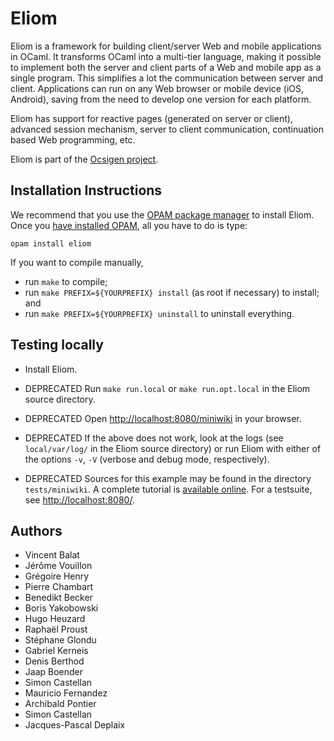 # Eliom

Eliom is a framework for building client/server Web and mobile
applications in OCaml.
It transforms OCaml into a multi-tier language, making it possible to
implement both the server and client parts of a Web and mobile app
as a single program.
This simplifies a lot the communication between server and client.
Applications can run on any Web browser or mobile device (iOS,
Android), saving from the need to develop one version for each
platform.

Eliom has support for reactive pages (generated on server or client),
advanced session mechanism, server to client communication,
continuation based Web programming, etc.

Eliom is part of the [Ocsigen project][ocsigen].

## Installation Instructions

We recommend that you use the [OPAM package manager][opam] to install
Eliom. Once you [have installed OPAM][opaminst], all you have to do is
type:

    opam install eliom

If you want to compile manually,

 * run `make` to compile;
 * run `make PREFIX=${YOURPREFIX} install` (as root if necessary) to
   install; and
 * run `make PREFIX=${YOURPREFIX} uninstall` to uninstall everything.

## Testing locally

* Install Eliom.

* DEPRECATED Run `make run.local` or `make run.opt.local` in the Eliom source
  directory.

* DEPRECATED Open <http://localhost:8080/miniwiki> in your browser.

* DEPRECATED If the above does not work, look at the logs (see `local/var/log/`
  in the Eliom source directory) or run Eliom with either of the
  options `-v`, `-V` (verbose and debug mode, respectively).

* DEPRECATED Sources for this example may be found in the directory
  `tests/miniwiki`. A complete tutorial is
  [available online][tutorial]. For a testsuite, see
  <http://localhost:8080/>.

## Authors

* Vincent Balat
* Jérôme Vouillon
* Grégoire Henry
* Pierre Chambart
* Benedikt Becker
* Boris Yakobowski
* Hugo Heuzard
* Raphaël Proust
* Stéphane Glondu
* Gabriel Kerneis
* Denis Berthod
* Jaap Boender
* Simon Castellan
* Mauricio Fernandez
* Archibald Pontier
* Simon Castellan
* Jacques-Pascal Deplaix

[ocsigen]: https://www.ocsigen.org/
[tutorial]: https://ocsigen.org/tuto/
[opam]: https://opam.ocaml.org/
[opaminst]: https://opam.ocaml.org/doc/Install.html
